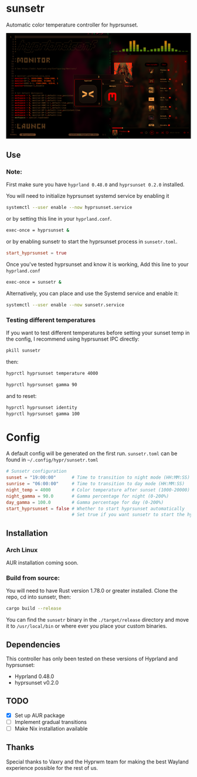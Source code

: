 # sunsetr

Automatic color temperature controller for hyprsunset.

![This image was taken using a shader to simulate the effect of hyprsunset](sunsetr.png)

## Use

### Note:

First make sure you have `hyprland 0.48.0` and `hyprsunset 0.2.0` installed.

You will need to initialize hyprsunset systemd service by enabling it

```bash
systemctl --user enable --now hyprsunset.service
```

or by setting this line in your `hyprland.conf`.

```bash
exec-once = hyprsunset &
```

or by enabling sunsetr to start the hyprsunset process in `sunsetr.toml`.

```toml
start_hyprsunset = true
```

Once you've tested hyprsunset and know it is working,
Add this line to your `hyprland.conf`

```bash
exec-once = sunsetr &
```

Alternatively, you can place and use the Systemd service and enable it:

```bash
systemctl --user enable --now sunsetr.service
```

### Testing different temperatures

If you want to test different temperatures before setting your sunset temp in the config, I recommend using hyprsunset IPC directly:

```bash
pkill sunsetr
```

then:

```bash
hyprctl hyprsunset temperature 4000
```

```bash
hyprctl hyprsunset gamma 90
```

and to reset:

```bash
hyprctl hyprsunset identity
hyprctl hyprsunset gamma 100
```

# Config

A default config will be generated on the first run.
`sunsetr.toml` can be found in `~/.config/hypr/sunsetr.toml`

```toml
# Sunsetr configuration
sunset = "19:00:00"      # Time to transition to night mode (HH:MM:SS)
sunrise = "06:00:00"     # Time to transition to day mode (HH:MM:SS)
night_temp = 4000        # Color temperature after sunset (1000-20000) Kelvin
night_gamma = 90.0       # Gamma percentage for night (0-200%)
day_gamma = 100.0        # Gamma percentage for day (0-200%)
start_hyprsunset = false # Whether to start hyprsunset automatically
                         # Set true if you want sunsetr to start the hyprsunset process
```

## Installation

### Arch Linux

AUR installation coming soon.

### Build from source:

You will need to have Rust version 1.78.0 or greater installed. Clone the repo, cd into sunsetr, then:

```bash
cargo build --release
```

You can find the `sunsetr` binary in the `./target/release` directory and move it to `/usr/local/bin` or where ever you place your custom binaries.

## Dependencies

This controller has only been tested on these versions of Hyprland and hyprsunset:

- Hyprland 0.48.0
- hyprsunset v0.2.0

## TODO

- [x] Set up AUR package
- [ ] Implement gradual transitions
- [ ] Make Nix installation available

## Thanks

Special thanks to Vaxry and the Hyprwm team for making the best Wayland experience possible for the rest of us.
